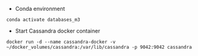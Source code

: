 -   Conda environment

```
conda activate databases_m3
```

-   Start Cassandra docker container

```
docker run -d --name cassandra-docker -v ~/docker_volumes/cassandra:/var/lib/cassandra -p 9042:9042 cassandra
```
